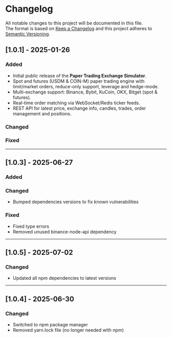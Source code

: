 # Changelog  
All notable changes to this project will be documented in this file.  
The format is based on [Keep a Changelog](https://keepachangelog.com/en/1.1.0/) and this project adheres to [Semantic Versioning](https://semver.org/spec/v2.0.0.html).

## [1.0.1] - 2025-01-26  
### Added  
- Initial public release of the **Paper Trading Exchange Simulator**.  
- Spot and futures (USDM & COIN-M) paper trading engine with limit/market orders, reduce-only support, leverage and hedge-mode.  
- Multi-exchange support: Binance, Bybit, KuCoin, OKX, Bitget (spot & futures).  
- Real-time order matching via WebSocket/Redis ticker feeds.  
- REST API for latest price, exchange info, candles, trades, order management and positions.  

### Changed  


### Fixed  


---

## [1.0.3] - 2025-06-27
### Added

### Changed
- Bumped dependencies versions to fix known vulnerabilities

### Fixed
- Fixed type errors
- Removed unused binance-node-api dependency

---

## [1.0.5] - 2025-07-02
### Changed
- Updated all npm dependencies to latest versions

---

## [1.0.4] - 2025-06-30
### Changed
- Switched to npm package manager
- Removed yarn.lock file (no longer needed with npm)
